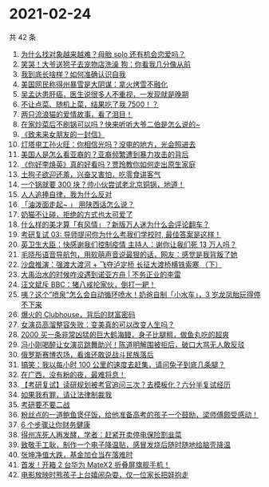 # 2021-02-24

共 42 条

<!-- BEGIN -->
<!-- 最后更新时间 Wed Feb 24 2021 23:27:23 GMT+0800 (CST) -->

1. [为什么找对象越来越难？母胎 solo
   还有机会恋爱吗？](https://www.zhihu.com/zvideo/1347961195123560448)
2. [笑哭！大爷送狗子去宠物店洗澡 狗：你看我几分像从前](https://www.zhihu.com/zvideo/1347557596979732480)
3. [我到底长啥样？如何准确认识自我](https://www.zhihu.com/zvideo/1347873824894107648)
4. [美国网民称得州暴雪是大阴谋：拿火烤雪不融化](https://www.zhihu.com/zvideo/1347871206616596480)
5. [吴孟达患肝癌，医生说很多人不重视，一发现就是晚期](https://www.zhihu.com/zvideo/1347822593551126528)
6. [不让点菜、随机上菜，结果吃了我 7500！？](https://www.zhihu.com/zvideo/1347976596293263360)
7. [两只流浪猫的爱情故事，看了泪目！](https://www.zhihu.com/zvideo/1347328160074203136)
8. [在家炒菜后不刷锅可以吗？快来听听大爷二伯是怎么说的~](https://www.zhihu.com/zvideo/1347954935078887425)
9. [《致未来女朋友的一封信》](https://www.zhihu.com/zvideo/1347952012752035840)
10. [灯塔电工孙火旺：你相信光吗？没电的地方，光会照进去](https://www.zhihu.com/zvideo/1348003942371049472)
11. [美国人是怎么看亚裔的？亚裔频繁遭到暴力攻击的背后](https://www.zhihu.com/zvideo/1347872351665696768)
12. [《你好李焕英》真的好看吗？贾玲教你如何走出原生家庭](https://www.zhihu.com/zvideo/1347850299030331392)
13. [土狗子欲迎还羞，兴奋又害怕，吃零食讲客气](https://www.zhihu.com/zvideo/1347868078177390592)
14. [一个锅就要 300
    块？帅小伙尝试老北京铜锅，地道！](https://www.zhihu.com/zvideo/1347982963934707712)
15. [人人追捧自律，我为什么反对](https://www.zhihu.com/zvideo/1347916169458864128)
16. [「油泼面走起~ 」 用陕西话怎么说？](https://www.zhihu.com/zvideo/1347591984312500224)
17. [奶猫不让碰，拒绝的方式也太可爱了](https://www.zhihu.com/zvideo/1347913329348808704)
18. [什么样的美才算「有风情」？新版万人迷为什么会评论翻车？](https://www.zhihu.com/zvideo/1347922116092772352)
19. [考研复试 03: 导师提问你为什么考我们学校时,
    最佳答案是这样！](https://www.zhihu.com/zvideo/1347154651842805760)
20. [英卫生大臣：快感谢我们控制疫情 主持人：谢你让我们死 13
    万人吗？](https://www.zhihu.com/zvideo/1347905910518530048)
21. [毛晓彤语音导航包，用软萌声音说最狠的话，网友：感觉是我背叛了她](https://www.zhihu.com/zvideo/1347569504814346240)
22. [沙盘推演：强渡大渡河 + 飞夺泸定桥 长征大渡桥横铁索寒
    （下）](https://www.zhihu.com/zvideo/1347595631905775616)
23. [大禹治水的时候咋没遇到诺亚方舟 |
    不务正业的李雷](https://www.zhihu.com/zvideo/1347599927099449345)
24. [汪文斌斥 BBC：猪八戒抡家伙，倒打一耙！](https://www.zhihu.com/zvideo/1347827823311343616)
25. [咦？这个”喷泉“怎么会自动循环喷水！奶爸自制「小水车」，3
    岁龙凤胎玩得停不下来](https://www.zhihu.com/zvideo/1346957039181078528)
26. [爆火的 Clubhouse，背后的财富密码](https://www.zhihu.com/zvideo/1347719662545932288)
27. [女演员高溜整容失败：变美真的可以改变人生吗？](https://www.zhihu.com/zvideo/1347514811840954368)
28. [2000
    买一条非常凶猛的巨大鹤海鳗，身子比腿粗，做鱼丸吃的超爽](https://www.zhihu.com/zvideo/1347247399006494720)
29. [冯小刚喝醉让女演员跳舞助兴！陈道明解围被拒后，破口大骂无人敢反驳](https://www.zhihu.com/zvideo/1346936565051191296)
30. [俄罗斯赛博农场，看谁还敢说战斗民族落后](https://www.zhihu.com/zvideo/1347519312337567744)
31. [搞笑：我以每小时 100
    公里的速度去赶集，请问兔子到底几条腿？](https://www.zhihu.com/zvideo/1347490253318508544)
32. [在广西，没有粉的夜，最难将息！](https://www.zhihu.com/zvideo/1347634764422217728)
33. [【考研复试】读研规划被考官追问三次？去模板化？六分半复试经历](https://www.zhihu.com/zvideo/1346869852360101888)
34. [如果我有罪，请让法律制裁我](https://www.zhihu.com/zvideo/1347613410356477952)
35. [考研要不要二战](https://www.zhihu.com/zvideo/1347489699708284929)
36. [粉丝点的一道鲍鱼煲仔饭，给他准备高考的孩子一个鼓励，梁师傅颇受感动！](https://www.zhihu.com/zvideo/1346459835232350208)
37. [6 个步骤让你财务健康](https://www.zhihu.com/zvideo/1347627436234924032)
38. [得州冻死人再发酵，学者：赶紧开卖停电保险割韭菜](https://www.zhihu.com/zvideo/1347547733486624768)
39. [致敬手工耿，制作一个电子降温贴，感冒发烧后随时随地给脑壳降温](https://www.zhihu.com/zvideo/1347581373658574848)
40. [张坤净值大跌，基金加仓当在落难时](https://www.zhihu.com/zvideo/1347285779866165249)
41. [首发！开箱 2 台华为 MateX2
    折叠屏旗舰手机！](https://www.zhihu.com/zvideo/1347345888558383104)
42. [电影放映时熊孩子上台嬉闹杂耍，仅一位家长把娃抱走](https://www.zhihu.com/zvideo/1347207155561431041)

<!-- END -->
